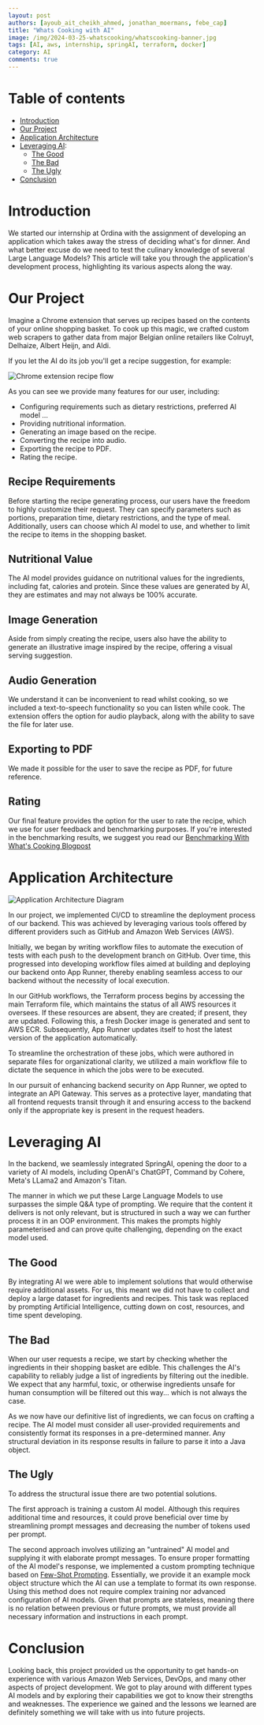 ```yaml
---
layout: post
authors: [ayoub_ait_cheikh_ahmed, jonathan_moermans, febe_cap]
title: "Whats Cooking with AI"
image: /img/2024-03-25-whatscooking/whatscooking-banner.jpg
tags: [AI, aws, internship, springAI, terraform, docker]
category: AI
comments: true
---
```


# Table of contents

- [Introduction](#introduction)
- [Our Project](#our-project)
- [Application Architecture](#application-architecture)
- [Leveraging AI](#leveraging-ai):
	- [The Good](#the-good)
	- [The Bad](#the-bad)
	- [The Ugly](#the-ugly)
- [Conclusion](#conclusion)

# Introduction

We started our internship at Ordina with the assignment of developing an application which takes away the stress of deciding what's for dinner.
And what better excuse do we need to test the culinary knowledge of several Large Language Models?
This article will take you through the application's development process, highlighting its various aspects along the way.

# Our Project

Imagine a Chrome extension that serves up recipes based on the contents of your online shopping basket.
To cook up this magic, we crafted custom web scrapers to gather data from major Belgian online retailers like Colruyt, Delhaize, Albert Heijn, and Aldi.

If you let the AI do its job you'll get a recipe suggestion, for example:

<img alt="Chrome extension recipe flow" src="/img/2024-03-25-whatscooking/whatscooking-chrome-recipe.png" class="image fit">

As you can see we provide many features for our user, including:
- Configuring requirements such as dietary restrictions, preferred AI model ...
- Providing nutritional information.
- Generating an image based on the recipe.
- Converting the recipe into audio.
- Exporting the recipe to PDF.
- Rating the recipe.

## Recipe Requirements

Before starting the recipe generating process, our users have the freedom to highly customize their request.
They can specify parameters such as portions, preparation time, dietary restrictions, and the type of meal.
Additionally, users can choose which AI model to use, and whether to limit the recipe to items in the shopping basket.

## Nutritional Value

The AI model provides guidance on nutritional values for the ingredients, including fat, calories and protein.
Since these values are generated by AI, they are estimates and may not always be 100% accurate.

## Image Generation

Aside from simply creating the recipe, users also have the ability to generate an illustrative image inspired by the recipe, offering a visual serving suggestion.

## Audio Generation

We understand it can be inconvenient to read whilst cooking, so we included a text-to-speech functionality so you can listen while cook.
The extension offers the option for audio playback, along with the ability to save the file for later use.

## Exporting to PDF

We made it possible for the user to save the recipe as PDF, for future reference.

## Rating

Our final feature provides the option for the user to rate the recipe, which we use for user feedback and benchmarking purposes.
If you're interested in the benchmarking results, we suggest you read our <a target="_blank" rel="noopener noreferrer" href="https://blog.ordina-jworks.io/ai/2024/04/26/benchmarking-with-whats-cooking.html">Benchmarking With What's Cooking Blogpost</a>

# Application Architecture

<img alt="Application Architecture Diagram" src="/img/2024-03-25-whatscooking/ArchitectureDiagramBlog.jpg" class="image fit">

In our project, we implemented CI/CD to streamline the deployment process of our backend.
This was achieved by leveraging various tools offered by different providers such as GitHub and Amazon Web Services (AWS).

Initially, we began by writing workflow files to automate the execution of tests with each push to the development branch on GitHub.
Over time, this progressed into developing workflow files aimed at building and deploying our backend onto App Runner, thereby enabling seamless access to our backend without the necessity of local execution.

In our GitHub workflows, the Terraform process begins by accessing the main Terraform file, which maintains the status of all AWS resources it oversees.
If these resources are absent, they are created; if present, they are updated.
Following this, a fresh Docker image is generated and sent to AWS ECR.
Subsequently, App Runner updates itself to host the latest version of the application automatically.

To streamline the orchestration of these jobs, which were authored in separate files for organizational clarity, we utilized a main workflow file to dictate the sequence in which the jobs were to be executed.

In our pursuit of enhancing backend security on App Runner, we opted to integrate an API Gateway.
This serves as a protective layer, mandating that all frontend requests transit through it and ensuring access to the backend only if the appropriate key is present in the request headers.

# Leveraging AI

In the backend, we seamlessly integrated SpringAI, opening the door to a variety of AI models, including OpenAI's ChatGPT, Command by Cohere, Meta's LLama2 and Amazon's Titan.

The manner in which we put these Large Language Models to use surpasses the simple Q&A type of prompting.
We require that the content it delivers is not only relevant, but is structured in such a way we can further process it in an OOP environment.
This makes the prompts highly parameterised and can prove quite challenging, depending on the exact model used.

## The Good

By integrating AI we were able to implement solutions that would otherwise require additional assets.
For us, this meant we did not have to collect and deploy a large dataset for ingredients and recipes.
This task was replaced by prompting Artificial Intelligence, cutting down on cost, resources, and time spent developing. 

## The Bad

When our user requests a recipe, we start by checking whether the ingredients in their shopping basket are edible.
This challenges the AI's capability to reliably judge a list of ingredients by filtering out the inedible.
We expect that any harmful, toxic, or otherwise ingredients unsafe for human consumption will be filtered out this way... which is not always the case.

As we now have our definitive list of ingredients, we can focus on crafting a recipe.
The AI model must consider all user-provided requirements and consistently format its responses in a pre-determined manner.
Any structural deviation in its response results in failure to parse it into a Java object.

## The Ugly

To address the structural issue there are two potential solutions.

The first approach is training a custom AI model.
Although this requires additional time and resources, it could prove beneficial over time by streamlining prompt messages and decreasing the number of tokens used per prompt.

The second approach involves utilizing an "untrained" AI model and supplying it with elaborate prompt messages.
To ensure proper formatting of the AI model's response, we implemented a custom prompting technique based on <a href="https://www.promptingguide.ai/techniques/fewshot" target="_blank"  rel="noopener noreferrer">Few-Shot Prompting</a>.
Essentially, we provide it an example mock object structure which the AI can use a template to format its own response.
Using this method does not require complex training nor advanced configuration of AI models.
Given that prompts are stateless, meaning there is no relation between previous or future prompts, we must provide all necessary information and instructions in each prompt.

# Conclusion

Looking back, this project provided us the opportunity to get hands-on experience with various Amazon Web Services, DevOps, and many other aspects of project development.
We got to play around with different types AI models and by exploring their capabilities we got to know their strengths and weaknesses.
The experience we gained and the lessons we learned are definitely something we will take with us into future projects.
